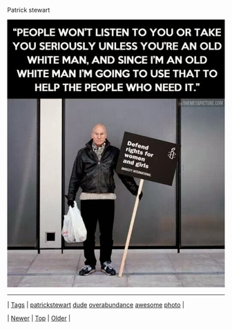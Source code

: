 <!--
title: Patrick stewart
date: 2020-06-28T15:27:00.184Z
tags: patrickstewart, dude, overabundance, awesome, photo
-->


Patrick stewart

![](65438750286-0.jpg)

<!--BOTTOM-POST-NAVIGATION-->
---

| [Tags](tags.md) | [patrickstewart](tag-patrickstewart.md) [dude](tag-dude.md) [overabundance](tag-overabundance.md) [awesome](tag-awesome.md) [photo](tag-photo.md) |

| [Newer](65426449867.md) | [Top](index.md) | [Older](65517409463.md) |
